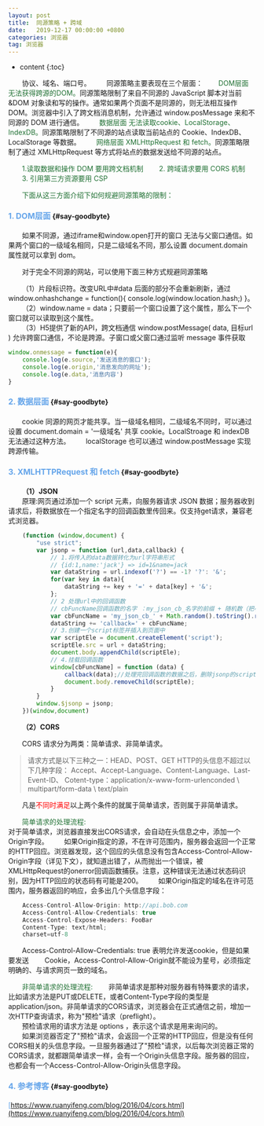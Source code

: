 ```yaml
---
layout: post
title:  同源策略 + 跨域
date:   2019-12-17 00:00:00 +0800
categories: 浏览器
tag: 浏览器
---
```


* content
{:toc}


&emsp;&emsp;协议、域名、端口号。 
&emsp;&emsp;同源策略主要表现在三个层面： 
&emsp;&emsp;<font color="#217134">DOM层面 无法获得跨源的DOM。</font>同源策略限制了来自不同源的 JavaScript 脚本对当前 &DOM 对象读和写的操作。通常如果两个页面不是同源的，则无法相互操作DOM。浏览器中引入了跨文档消息机制，允许通过 window.posMessage 来和不同源的 DOM 进行通信。 
&emsp;&emsp;<font color="#217134">数据层面 无法读取cookie、LocalStorage、IndexDB。</font>同源策略限制了不同源的站点读取当前站点的 Cookie、IndexDB、LocalStorage 等数据。 
&emsp;&emsp;<font color="#217134">网络层面 XMLHttpRequest 和 fetch。</font>同源策略限制了通过 XMLHttpRequest 等方式将站点的数据发送给不同源的站点。 

&emsp;&emsp;<font color="#217134">1.读取数据和操作 DOM 要用跨文档机制</font> 
&emsp;&emsp;<font color="#217134">2. 跨域请求要用 CORS 机制</font> 
&emsp;&emsp;<font color="#217134">3. 引用第三方资源要用 CSP</font> 

&emsp;&emsp;<font color="#217134">下面从这三方面介绍下如何规避同源策略的限制：</font>

#### <font color="#65A5EA" size="3">1. DOM层面</font>			{#say-goodbyte}

&emsp;&emsp;如果不同源，通过iframe和window.open打开的窗口 无法与父窗口通信。如果两个窗口的一级域名相同，只是二级域名不同，那么设置 document.domain 属性就可以拿到 dom。 

&emsp;&emsp;对于完全不同源的网站，可以使用下面三种方式规避同源策略  

&emsp;&emsp;（1）片段标识符。改变URL中#data 后面的部分不会重新刷新，通过 window.onhashchange = function(){ console.log(window.location.hash;) }。 
&emsp;&emsp;（2）window.name = data；只要前一个窗口设置了这个属性，那么下一个窗口就可以读取到这个属性。     
&emsp;&emsp;（3）H5提供了新的API，跨文档通信 window.postMessage( data, 目标url ) 允许跨窗口通信，不论是跨源。子窗口或父窗口通过监听 message 事件获取 
```javascript
window.onmessage = function(e){ 
    console.log(e.source,'发送消息的窗口'); 
    console.log(e.origin,'消息发向的网址');
    console.log(e.data,'消息内容')
}
```

#### <font color="#65A5EA" size="3">2. 数据层面</font>			{#say-goodbyte}

&emsp;&emsp;cookie 同源的网页才能共享。当一级域名相同，二级域名不同时，可以通过设置 document.domain = '一级域名' 共享 cookie。LocalStroage 和 indexDB无法通过这种方法。 
&emsp;&emsp;localStorage 也可以通过 window.postMessage 实现跨源传输。
  
#### <font color="#65A5EA" size="3">3. XMLHTTPRequest 和 fetch</font>			{#say-goodbyte} 
&emsp;&emsp;**（1）JSON**  
&emsp;&emsp;原理:网页通过添加一个 script 元素，向服务器请求 JSON 数据；服务器收到请求后，将数据放在一个指定名字的回调函数里传回来。仅支持get请求，兼容老式浏览器。
```javascript
    (function (window,document) {
        "use strict";
        var jsonp = function (url,data,callback) {
            // 1.将传入的data数据转化为url字符串形式
            // {id:1,name:'jack'} => id=1&name=jack
            var dataString = url.indexof('?') == -1? '?': '&';
            for(var key in data){
                dataString += key + '=' + data[key] + '&';
            };
            // 2 处理url中的回调函数
            // cbFuncName回调函数的名字 ：my_json_cb_名字的前缀 + 随机数（把小数点去掉）
            var cbFuncName = 'my_json_cb_' + Math.random().toString().replace('.','');
            dataString += 'callback=' + cbFuncName;
            // 3.创建一个script标签并插入到页面中
            var scriptEle = document.createElement('script');
            scriptEle.src = url + dataString;
            document.body.appendChild(scriptEle);
            // 4.挂载回调函数
            window[cbFuncName] = function (data) {
                callback(data);//处理完回调函数的数据之后，删除jsonp的script标签
                document.body.removeChild(scriptEle);
            }
        }
        window.$jsonp = jsonp;
    })(window,document)
```

&emsp;&emsp;**（2）CORS**

&emsp;&emsp;CORS 请求分为两类：简单请求、非简单请求。

>请求方式是以下三种之一：HEAD、POST、GET 
>HTTP的头信息不超过以下几种字段： 
>Accept、Accept-Language、Content-Language、Last-Event-ID、
Cotent-type：application/x-www-form-urlenconded \ multipart/form-data \ text/plain 

&emsp;&emsp;凡是<font color="red">不同时满足</font>以上两个条件的就属于简单请求，否则属于非简单请求。

&emsp;&emsp;<font color="#217134">简单请求的处理流程: </font>  
对于简单请求，浏览器直接发出CORS请求，会自动在头信息之中，添加一个Origin字段。 
&emsp;&emsp;如果Origin指定的源，不在许可范围内，服务器会返回一个正常的HTTP回应。浏览器发现，这个回应的头信息没有包含Access-Control-Allow-Origin字段（详见下文），就知道出错了，从而抛出一个错误，被XMLHttpRequest的onerror回调函数捕获。注意，这种错误无法通过状态码识别，因为HTTP回应的状态码有可能是200。 
&emsp;&emsp;如果Origin指定的域名在许可范围内，服务器返回的响应，会多出几个头信息字段：
```javascript
    Access-Control-Allow-Origin: http://api.bob.com
    Access-Control-Allow-Credentials: true
    Access-Control-Expose-Headers: FooBar
    Content-Type: text/html; 
    charset=utf-8
```
&emsp;&emsp;Access-Control-Allow-Credentials: true 表明允许发送cookie，但是如果要发送 
&emsp;&emsp;Cookie，Access-Control-Allow-Origin就不能设为星号，必须指定明确的、与请求网页一致的域名。

&emsp;&emsp;<font color="#217134">非简单请求的处理流程: </font> 
&emsp;&emsp;非简单请求是那种对服务器有特殊要求的请求，比如请求方法是PUT或DELETE，或者Content-Type字段的类型是application/json。非简单请求的CORS请求，浏览器会在正式通信之前，增加一次HTTP查询请求，称为"预检"请求（preflight）。  
&emsp;&emsp;预检请求用的请求方法是 options ，表示这个请求是用来询问的。  
&emsp;&emsp;如果浏览器否定了"预检"请求，会返回一个正常的HTTP回应，但是没有任何CORS相关的头信息字段。一旦服务器通过了"预检"请求，以后每次浏览器正常的CORS请求，就都跟简单请求一样，会有一个Origin头信息字段。服务器的回应，也都会有一个Access-Control-Allow-Origin头信息字段。  


#### <font color="#65A5EA" size="3">4. 参考博客</font>			{#say-goodbyte}     
<font color="65A5EA">[https://www.ruanyifeng.com/blog/2016/04/cors.html](https://www.ruanyifeng.com/blog/2016/04/cors.html)</font>  